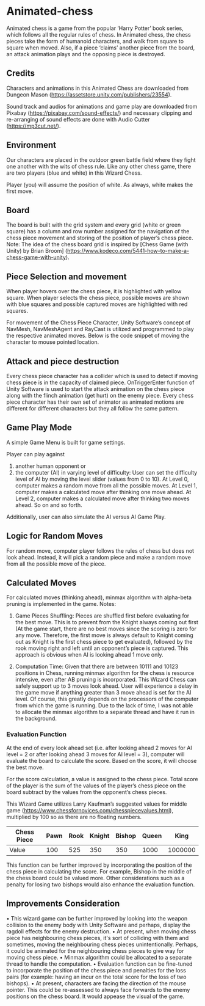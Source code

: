 # Animated-chess

Animated chess is a game from the popular ‘Harry Potter’ book series, which follows all the regular rules of chess. In Animated chess, the chess pieces take the form of humanoid characters, and walk from square to square when moved. Also, if a piece ‘claims’ another piece from the board, an attack animation plays and the opposing piece is destroyed. 

## Credits 
Characters and animations in this Animated Chess are downloaded from Dungeon Mason (https://assetstore.unity.com/publishers/23554). 

Sound track and audios for animations and game play are downloaded from Pixabay (https://pixabay.com/sound-effects/) and necessary clipping and re-arranging of sound effects are done with Audio Cutter (https://mp3cut.net/).

## Environment 

Our characters are placed in the outdoor green battle field where they fight one another with the wits of chess rule. Like any other chess game, there are two players (blue and white) in this Wizard Chess. 

Player (you) will assume the position of white. As always, white makes the first move.

## Board 

The board is built with the grid system and every grid (white or green square) has a column and row number assigned for the navigation of the chess piece movement and storing of the position of player’s chess piece. Note: The idea of the chess board grid is inspired by [Chess Game (with Unity) by Brian Broom] (https://www.kodeco.com/5441-how-to-make-a-chess-game-with-unity). 

## Piece Selection and movement

When player hovers over the chess piece, it is highlighted with yellow square.
When player selects the chess piece, possible moves are shown with blue squares and possible captured moves are highlighted with red squares. 

For movement of the Chess Piece Character, Unity Software’s concept of NavMesh, NavMeshAgent and RayCast is utilized and programmed to play the respective animated moves.  Below is the code snippet of moving the character to mouse pointed location. 

## Attack and piece destruction 

Every chess piece character has a collider which is used to detect if moving chess piece is in the capacity of claimed piece. OnTriggerEnter function of Unity Software is used to start the attack animation on the chess piece along with the flinch animation (get hurt) on the enemy piece. Every chess piece character has their own set of animator as animated motions are different for different characters but they all follow the same pattern. 

## Game Play Mode
A simple Game Menu is built for game settings. 

Player can play against 
1.	another human opponent or 
2.	the computer (AI) in varying level of difficulty:
User can set the difficulty level of AI by moving the level slider (values from 0 to 10). 
At Level 0, computer makes a random move from all the possible moves.
At Level 1, computer makes a calculated move after thinking one move ahead. 
At Level 2, computer makes a calculated move after thinking two moves ahead. So on and so forth.

Additionally, user can also simulate the AI versus AI Game Play. 

## Logic for Random Moves
For random move, computer player follows the rules of chess but does not look ahead. Instead, it will pick a random piece and make a random move from all the possible move of the piece. 

## Calculated Moves 
For calculated moves (thinking ahead), minmax algorithm with alpha-beta pruning is implemented in the game. 
Notes:
1.	Game Pieces Shuffling: Pieces are shuffled first before evaluating for the best move. This is to prevent from the Knight always coming out first (At the game start, there are no best moves since the scoring is zero for any move. Therefore, the first move is always default to Knight coming out as Knight is the first chess piece to get evaluated), followed by the rook moving right and left until an opponent’s piece is captured. This approach is obvious when AI is looking ahead 1 move only. 
 
2.	Computation Time: Given that there are between 10111 and 10123 positions in Chess, running minmax algorithm for the chess is resource intensive, even after AB pruning is incorporated. This Wizard Chess can safely support up to 3 moves look ahead. User will experience a delay in the game move if anything greater than 3 move ahead is set for the AI level. Of course, this greatly depends on the processors of the computer from which the game is running. Due to the lack of time, I was not able to allocate the minmax algorithm to a separate thread and have it run in the background. 

### Evaluation Function 

At the end of every look ahead set (i.e. after looking ahead 2 moves for AI level = 2 or after looking ahead 3 moves for AI level = 3), computer will evaluate the board to calculate the score. Based on the score, it will choose the best move. 

For the score calculation, a value is assigned to the chess piece. Total score of the player is the sum of the values of the player’s chess piece on the board subtract by the values from the opponent’s chess pieces. 

This Wizard Game utilizes Larry Kaufman’s suggested values for middle game (https://www.chessfornovices.com/chesspiecevalues.html), multiplied by 100 so as there are no floating numbers. 

| Chess Piece  | Pawn | Rook | Knight | Bishop | Queen | King |
| ------------ | -----| -----| -------| -------| ------| -----| 
| Value        | 100  | 525  |  350   |  350   | 1000  | 1000000 |


This function can be further improved by incorporating the position of the chess piece in calculating the score. For example, Bishop in the middle of the chess board could be valued more. Other considerations such as a penalty for losing two bishops would also enhance the evaluation function. 


## Improvements Consideration

•	This wizard game can be further improved by looking into the weapon collision to the enemy body with Unity Software and perhaps, display the ragdoll effects for the enemy destruction. 
•	At present, when moving chess piece has neighbouring chess pieces, it's sort of colliding with them and sometimes, moving the neighbouring chess pieces unintentionally. Perhaps, it could be animated for the neighbouring chess pieces to give way for moving chess piece.
•	Minmax algorithm could be allocated to a separate thread to handle the computation. 
•	Evaluation function can be fine-tuned to incorporate the position of the chess piece and penalties for the loss pairs (for example: having an incur on the total score for the loss of two bishops).
•	At present, characters are facing the direction of the mouse pointer. This could be re-assessed to always face forwards to the enemy positions on the chess board. It would appease the visual of the game. 












